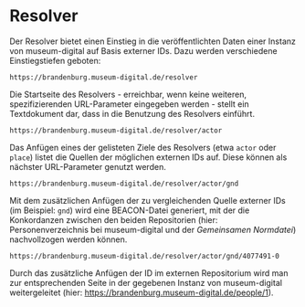 # Resolver

Der Resolver bietet einen Einstieg in die veröffentlichten Daten einer Instanz von museum-digital auf Basis externer IDs. Dazu werden verschiedene Einstiegstiefen geboten:

`https://brandenburg.museum-digital.de/resolver`

Die Startseite des Resolvers - erreichbar, wenn keine weiteren, spezifizierenden URL-Parameter eingegeben werden - stellt ein Textdokument dar, dass in die Benutzung des Resolvers einführt.

`https://brandenburg.museum-digital.de/resolver/actor`

Das Anfügen eines der gelisteten Ziele des Resolvers (etwa `actor` oder `place`) listet die Quellen der möglichen externen IDs auf. Diese können als nächster URL-Parameter genutzt werden.

`https://brandenburg.museum-digital.de/resolver/actor/gnd`

Mit dem zusätzlichen Anfügen der zu vergleichenden Quelle externer IDs (im Beispiel: `gnd`) wird eine BEACON-Datei generiert, mit der die Konkordanzen zwischen den beiden Repositorien (hier: Personenverzeichnis bei museum-digital und der _Gemeinsamen Normdatei_) nachvollzogen werden können.

`https://brandenburg.museum-digital.de/resolver/actor/gnd/4077491-0`

Durch das zusätzliche Anfügen der ID im externen Repositorium wird man zur entsprechenden Seite in der gegebenen Instanz von museum-digital weitergeleitet (hier: <https://brandenburg.museum-digital.de/people/1>).

